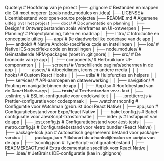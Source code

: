 Quotely/                         # Hoofdmap van je project
├── .gitignore                   # Bestanden en mappen die Git moet negeren (zoals node_modules en .idea)
├── LICENSE                      # Licentiebestand voor open-source projecten
├── README.md                    # Algemene uitleg over het project
├── docs/                         # Documentatie en planning
│   ├── Design/                   # Ontwerpbestanden zoals wireframes en UI-ontwerpen
│   ├── Planning/                 # Projectplanning, taken en roadmap
│   ├── Intro/                    # Introductie en conceptuele uitleg
├── app/                          # De daadwerkelijke codebase van de app
│   ├── android/                  # Native Android-specifieke code en instellingen
│   ├── ios/                      # Native iOS-specifieke code en instellingen
│   ├── node_modules/             # Geïnstalleerde NPM-packages (moet in .gitignore)
│   ├── src/                      # De broncode van je app
│   │   ├── components/           # Herbruikbare UI-componenten
│   │   ├── screens/              # Verschillende pagina’s/schermen in de app
│   │   ├── assets/               # Afbeeldingen, icons en andere media
│   │   ├── hooks/                # Custom React Hooks
│   │   ├── utils/                # Hulpfuncties en helpers
│   │   ├── services/             # API-aanroepen en dataverwerking
│   │   ├── navigation/           # Routing en navigatie binnen de app
│   │   ├── App.tsx               # Hoofdbestand van de React Native-app
│   ├── __tests__/                # Testbestanden voor Jest
│   ├── .eslintrc.js              # ESLint-configuratie voor codekwaliteit
│   ├── .prettierrc.js            # Prettier-configuratie voor codeopmaak
│   ├── .watchmanconfig           # Configuratie voor Watchman (gebruikt door React Native)
│   ├── app.json                  # Configuratiebestand voor Expo/React Native
│   ├── babel.config.js           # Babel-configuratie voor JavaScript-transformatie
│   ├── index.js                  # Instappunt van de app
│   ├── jest.config.js            # Configuratiebestand voor Jest-tests
│   ├── metro.config.js           # Configuratiebestand voor Metro bundler (React Native)
│   ├── package-lock.json         # Automatisch gegenereerd bestand voor package-versies
│   ├── package.json              # Beheert de afhankelijkheden en scripts van de app
│   ├── tsconfig.json             # TypeScript-configuratiebestand
│   ├── READMEREACT.md            # Extra documentatie specifiek voor React Native
│   ├── .idea/                    # JetBrains IDE-configuratie (kan in .gitignore)
